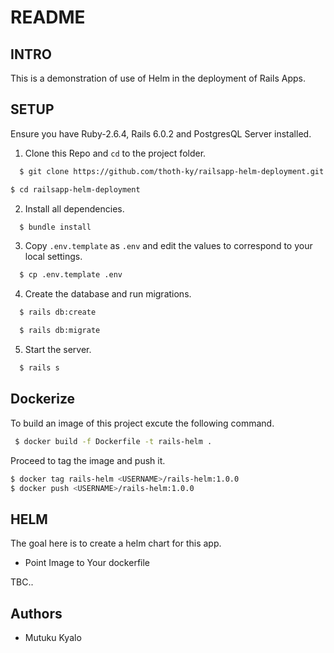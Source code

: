 # README

## INTRO

This is a demonstration of use of Helm in the deployment of Rails Apps.

## SETUP

Ensure you have Ruby-2.6.4,  Rails 6.0.2 and PostgresQL Server installed.

  01. Clone this Repo and `cd` to the project folder.

  ```bash
    $ git clone https://github.com/thoth-ky/railsapp-helm-deployment.git
  ```

  ```bash
  $ cd railsapp-helm-deployment
  ```

  2. Install all dependencies.

  ```bash
    $ bundle install
  ```

  3. Copy `.env.template` as `.env` and edit the values to correspond to your local settings.

  ```bash
    $ cp .env.template .env
  ```

  4. Create the database and run migrations.

  ```bash
    $ rails db:create
  ```

  ```bash
    $ rails db:migrate
  ```

  5. Start the server.

  ```bash
    $ rails s
  ```

## Dockerize

To build an image of this project excute the following command.
 ```bash
  $ docker build -f Dockerfile -t rails-helm .
 ```

Proceed to tag the image and push it.
```bash
$ docker tag rails-helm <USERNAME>/rails-helm:1.0.0
$ docker push <USERNAME>/rails-helm:1.0.0
```

## HELM

The goal here is to create a helm chart for this app.
- Point Image to Your dockerfile

TBC..

## Authors

- Mutuku Kyalo
